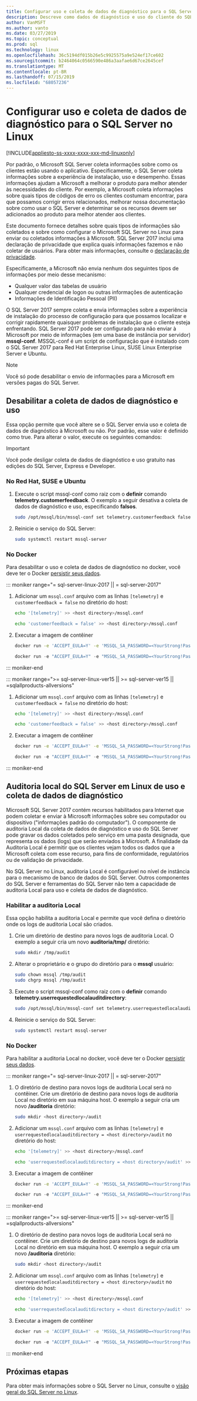 ```yaml
---
title: Configurar uso e coleta de dados de diagnóstico para o SQL Server no Linux
description: Descreve como dados de diagnóstico e uso do cliente do SQL Server é coletado e configurado no Linux.
author: VanMSFT
ms.author: vanto
ms.date: 03/27/2019
ms.topic: conceptual
ms.prod: sql
ms.technology: linux
ms.openlocfilehash: 36c5194df015b26e5c9925575a9e524ef17ce602
ms.sourcegitcommit: b2464064c0566590e486a3aafae6d67ce2645cef
ms.translationtype: MT
ms.contentlocale: pt-BR
ms.lasthandoff: 07/15/2019
ms.locfileid: "68057236"
---
```

# <a name="configure-usage-and-diagnostic-data-collection-for-sql-server-on-linux"></a>Configurar uso e coleta de dados de diagnóstico para o SQL Server no Linux

[!INCLUDE[appliesto-ss-xxxx-xxxx-xxx-md-linuxonly](../includes/appliesto-ss-xxxx-xxxx-xxx-md-linuxonly.md)]

Por padrão, o Microsoft SQL Server coleta informações sobre como os clientes estão usando o aplicativo. Especificamente, o SQL Server coleta informações sobre a experiência de instalação, uso e desempenho. Essas informações ajudam a Microsoft a melhorar o produto para melhor atender às necessidades do cliente. Por exemplo, a Microsoft coleta informações sobre quais tipos de códigos de erro os clientes costumam encontrar, para que possamos corrigir erros relacionados, melhorar nossa documentação sobre como usar o SQL Server e determinar se os recursos devem ser adicionados ao produto para melhor atender aos clientes.

Este documento fornece detalhes sobre quais tipos de informações são coletados e sobre como configurar o Microsoft SQL Server no Linux para enviar ou coletados informações à Microsoft. SQL Server 2017 inclui uma declaração de privacidade que explica quais informações fazemos e não coletar de usuários. Para obter mais informações, consulte o [declaração de privacidade](https://go.microsoft.com/fwlink/?LinkID=868444).

Especificamente, a Microsoft não envia nenhum dos seguintes tipos de informações por meio desse mecanismo:

- Qualquer valor das tabelas de usuário
- Qualquer credencial de logon ou outras informações de autenticação
- Informações de Identificação Pessoal (PII)

O SQL Server 2017 sempre coleta e envia informações sobre a experiência de instalação do processo de configuração para que possamos localizar e corrigir rapidamente quaisquer problemas de instalação que o cliente esteja enfrentando. SQL Server 2017 pode ser configurado para não enviar à Microsoft por meio de informações (em uma base de instância por servidor) **mssql-conf**. MSSQL-conf é um script de configuração que é instalado com o SQL Server 2017 para Red Hat Enterprise Linux, SUSE Linux Enterprise Server e Ubuntu.

> [!NOTE]
> Você só pode desabilitar o envio de informações para a Microsoft em versões pagas do SQL Server.

## <a name="disable-usage-and-diagnostic-data-collection"></a>Desabilitar a coleta de dados de diagnóstico e uso

Essa opção permite que você altere se o SQL Server envia uso e coleta de dados de diagnóstico à Microsoft ou não. Por padrão, esse valor é definido como true. Para alterar o valor, execute os seguintes comandos:

> [!IMPORTANT]
> Você pode desligar coleta de dados de diagnóstico e uso gratuito nas edições do SQL Server, Express e Developer.

### <a name="on-red-hat-suse-and-ubuntu"></a>No Red Hat, SUSE e Ubuntu

1. Execute o script mssql-conf como raiz com o **definir** comando **telemetry.customerfeedback**. O exemplo a seguir desativa a coleta de dados de diagnóstico e uso, especificando **falsos**.

   ```bash
   sudo /opt/mssql/bin/mssql-conf set telemetry.customerfeedback false
   ```

1. Reinicie o serviço do SQL Server:

   ```bash
   sudo systemctl restart mssql-server
   ```
   
### <a name="on-docker"></a>No Docker
Para desabilitar o uso e coleta de dados de diagnóstico no docker, você deve ter o Docker [persistir seus dados](sql-server-linux-configure-docker.md). 

<!--SQL Server 2017 on Linux -->
::: moniker range="= sql-server-linux-2017 || = sql-server-2017"

1. Adicionar um `mssql.conf` arquivo com as linhas `[telemetry]` e `customerfeedback = false` no diretório do host:
 
   ```bash
   echo '[telemetry]' >> <host directory>/mssql.conf
   ```

   ```bash
   echo 'customerfeedback = false' >> <host directory>/mssql.conf
   ```

2. Executar a imagem de contêiner

   ```bash
   docker run -e 'ACCEPT_EULA=Y' -e 'MSSQL_SA_PASSWORD=<YourStrong!Passw0rd>' -p 1433:1433 -v <host directory>:/var/opt/mssql -d mcr.microsoft.com/mssql/server:2017-latest
   ```

   ```PowerShell
   docker run -e "ACCEPT_EULA=Y" -e "MSSQL_SA_PASSWORD=<YourStrong!Passw0rd>" -p 1433:1433 -v <host directory>:/var/opt/mssql -d mcr.microsoft.com/mssql/server:2017-latest
   ```

::: moniker-end
<!--SQL Server 2019 on Linux-->
::: moniker range=">= sql-server-linux-ver15 || >= sql-server-ver15 || =sqlallproducts-allversions"

1. Adicionar um `mssql.conf` arquivo com as linhas `[telemetry]` e `customerfeedback = false` no diretório do host:

   ```bash
   echo '[telemetry]' >> <host directory>/mssql.conf
   ```

   ```bash
   echo 'customerfeedback = false' >> <host directory>/mssql.conf
   ```

2. Executar a imagem de contêiner

   ```bash
   docker run -e 'ACCEPT_EULA=Y' -e 'MSSQL_SA_PASSWORD=<YourStrong!Passw0rd>' -p 1433:1433 -v <host directory>:/var/opt/mssql -d mcr.microsoft.com/mssql/server:2019-CTP3.1-ubuntu
   ```

   ```PowerShell
   docker run -e "ACCEPT_EULA=Y" -e "MSSQL_SA_PASSWORD=<YourStrong!Passw0rd>" -p 1433:1433 -v <host directory>:/var/opt/mssql -d mcr.microsoft.com/mssql/server:2019-CTP3.1-ubuntu
   ```

::: moniker-end

## <a name="local-audit-for-sql-server-on-linux-usage-and-diagnostic-data-collection"></a>Auditoria local do SQL Server em Linux de uso e coleta de dados de diagnóstico

Microsoft SQL Server 2017 contém recursos habilitados para Internet que podem coletar e enviar à Microsoft informações sobre seu computador ou dispositivo ("informações padrão do computador"). O componente de auditoria Local da coleta de dados de diagnóstico e uso do SQL Server pode gravar os dados coletados pelo serviço em uma pasta designada, que representa os dados (logs) que serão enviados à Microsoft. A finalidade da Auditoria Local é permitir que os clientes vejam todos os dados que a Microsoft coleta com esse recurso, para fins de conformidade, regulatórios ou de validação de privacidade.

No SQL Server no Linux, auditoria Local é configurável no nível de instância para o mecanismo de banco de dados do SQL Server. Outros componentes do SQL Server e ferramentas do SQL Server não tem a capacidade de auditoria Local para uso e coleta de dados de diagnóstico.

### <a name="enable-local-audit"></a>Habilitar a auditoria Local

Essa opção habilita a auditoria Local e permite que você defina o diretório onde os logs de auditoria Local são criados.

1. Crie um diretório de destino para novos logs de auditoria Local. O exemplo a seguir cria um novo **auditoria/tmp/** diretório:

   ```bash
   sudo mkdir /tmp/audit
   ```

2. Alterar o proprietário e o grupo do diretório para o **mssql** usuário:

   ```bash
   sudo chown mssql /tmp/audit
   sudo chgrp mssql /tmp/audit
   ```

3. Execute o script mssql-conf como raiz com o **definir** comando **telemetry.userrequestedlocalauditdirectory**:

   ```bash
   sudo /opt/mssql/bin/mssql-conf set telemetry.userrequestedlocalauditdirectory /tmp/audit
   ```

4. Reinicie o serviço do SQL Server:

   ```bash
   sudo systemctl restart mssql-server
   ```
   
### <a name="on-docker"></a>No Docker
Para habilitar a auditoria Local no docker, você deve ter o Docker [persistir seus dados](sql-server-linux-configure-docker.md). 

<!--SQL Server 2017 on Linux -->
::: moniker range="= sql-server-linux-2017 || = sql-server-2017"

1. O diretório de destino para novos logs de auditoria Local será no contêiner. Crie um diretório de destino para novos logs de auditoria Local no diretório em sua máquina host. O exemplo a seguir cria um novo **/auditoria** diretório:

   ```bash
   sudo mkdir <host directory>/audit
   ```

1. Adicionar um `mssql.conf` arquivo com as linhas `[telemetry]` e `userrequestedlocalauditdirectory = <host directory>/audit` no diretório do host:
 
   ```bash
   echo '[telemetry]' >> <host directory>/mssql.conf
   ```

   ```bash
   echo 'userrequestedlocalauditdirectory = <host directory>/audit' >> <host directory>/mssql.conf
   ```

1. Executar a imagem de contêiner

   ```bash
   docker run -e 'ACCEPT_EULA=Y' -e 'MSSQL_SA_PASSWORD=<YourStrong!Passw0rd>' -p 1433:1433 -v <host directory>:/var/opt/mssql -d mcr.microsoft.com/mssql/server:2017-latest
   ```

   ```PowerShell
   docker run -e "ACCEPT_EULA=Y" -e "MSSQL_SA_PASSWORD=<YourStrong!Passw0rd>" -p 1433:1433 -v <host directory>:/var/opt/mssql -d mcr.microsoft.com/mssql/server:2017-latest
   ```

::: moniker-end
<!--SQL Server 2019 on Linux-->
::: moniker range=">= sql-server-linux-ver15 || >= sql-server-ver15 || =sqlallproducts-allversions"

1. O diretório de destino para novos logs de auditoria Local será no contêiner. Crie um diretório de destino para novos logs de auditoria Local no diretório em sua máquina host. O exemplo a seguir cria um novo **/auditoria** diretório:

   ```bash
   sudo mkdir <host directory>/audit
   ```

1. Adicionar um `mssql.conf` arquivo com as linhas `[telemetry]` e `userrequestedlocalauditdirectory = <host directory>/audit` no diretório do host:
 
   ```bash
   echo '[telemetry]' >> <host directory>/mssql.conf
   ```

   ```bash
   echo 'userrequestedlocalauditdirectory = <host directory>/audit' >> <host directory>/mssql.conf
   ```

1. Executar a imagem de contêiner

   ```bash
   docker run -e 'ACCEPT_EULA=Y' -e 'MSSQL_SA_PASSWORD=<YourStrong!Passw0rd>' -p 1433:1433 -v <host directory>:/var/opt/mssql -d mcr.microsoft.com/mssql/server:2019-CTP3.1-ubuntu
   ```

   ```PowerShell
   docker run -e "ACCEPT_EULA=Y" -e "MSSQL_SA_PASSWORD=<YourStrong!Passw0rd>" -p 1433:1433 -v <host directory>:/var/opt/mssql -d mcr.microsoft.com/mssql/server:2019-CTP3.1-ubuntu
   ```

::: moniker-end

## <a name="next-steps"></a>Próximas etapas

Para obter mais informações sobre o SQL Server no Linux, consulte o [visão geral do SQL Server no Linux](sql-server-linux-overview.md).
